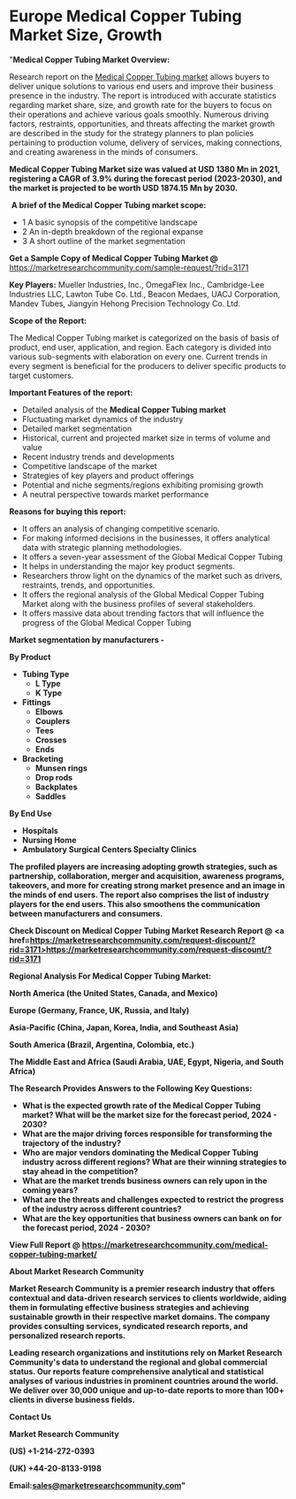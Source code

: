 # Europe Medical Copper Tubing Market Size, Growth
"<strong>Medical Copper Tubing Market Overview:</strong>

Research report on the <a href=https://marketresearchcommunity.com/medical-copper-tubing-market/>Medical Copper Tubing market</a> allows buyers to deliver unique solutions to various end users and improve their business presence in the industry. The report is introduced with accurate statistics regarding market share, size, and growth rate for the buyers to focus on their operations and achieve various goals smoothly. Numerous driving factors, restraints, opportunities, and threats affecting the market growth are described in the study for the strategy planners to plan policies pertaining to production volume, delivery of services, making connections, and creating awareness in the minds of consumers.

<strong>Medical Copper Tubing Market size was valued at USD 1380 Mn in 2021, registering a CAGR of 3.9% during the forecast period (2023-2030), and the market is projected to be worth USD 1874.15 Mn by 2030.</strong>

 <Strong>A brief of the Medical Copper Tubing market scope:</Strong>
<ul>
 <li>1  A basic synopsis of the competitive landscape</li>
 <li>2  An in-depth breakdown of the regional expanse</li>
 <li>3  A short outline of the market segmentation</li>
</ul>
<strong>Get a Sample Copy of Medical Copper Tubing Market @ </b></strong><a href=https://marketresearchcommunity.com/sample-request/?rid=3171><u>https://marketresearchcommunity.com/sample-request/?rid=3171</u></a>

<strong>Key Players:</strong> 
Mueller Industries, Inc., OmegaFlex Inc., Cambridge-Lee Industries LLC, Lawton Tube Co. Ltd., Beacon Medaes, UACJ Corporation, Mandev Tubes, Jiangyin Hehong Precision Technology Co. Ltd.

<strong>Scope of the Report:</strong>

The Medical Copper Tubing market is categorized on the basis of basis of product, end user, application, and region. Each category is divided into various sub-segments with elaboration on every one. Current trends in every segment is beneficial for the producers to deliver specific products to target customers.

<strong><b>Important Features of the report:</b></strong>
<ul>
  <li>Detailed analysis of the <strong><b>Medical Copper Tubing </b></strong><strong><b>market</b></strong></li>
  <li>Fluctuating market dynamics of the industry</li>
  <li>Detailed market segmentation</li>
  <li>Historical, current and projected market size in terms of volume and value</li>
  <li>Recent industry trends and developments</li>
  <li>Competitive landscape of the market</li>
  <li>Strategies of key players and product offerings</li>
  <li>Potential and niche segments/regions exhibiting promising growth</li>
  <li>A neutral perspective towards market performance</li>
</ul>
<strong><b>Reasons for buying this report:</b></strong>
<ul>
  <li>It offers an analysis of changing competitive scenario.</li>
  <li>For making informed decisions in the businesses, it offers analytical data with strategic planning methodologies.</li>
  <li>It offers a seven-year assessment of the Global Medical Copper Tubing</li>
  <li>It helps in understanding the major key product segments.</li>
  <li>Researchers throw light on the dynamics of the market such as drivers, restraints, trends, and opportunities.</li>
  <li>It offers the regional analysis of the Global Medical Copper Tubing Market along with the business profiles of several stakeholders.</li>
  <li>It offers massive data about trending factors that will influence the progress of the Global Medical Copper Tubing</li>
</ul>

<strong>Market segmentation by manufacturers -</strong>


<strong><strong>By Product</strong></h4>
<ul>
 	<li>Tubing Type
<ul>
 	<li>L Type</li>
 	<li>K Type</li>
</ul>
</li>
 	<li>Fittings
<ul>
 	<li>Elbows</li>
 	<li>Couplers</li>
 	<li>Tees</li>
 	<li>Crosses</li>
 	<li>Ends</li>
</ul>
</li>
 	<li>Bracketing
<ul>
 	<li>Munsen rings</li>
 	<li>Drop rods</li>
 	<li>Backplates</li>
 	<li>Saddles</li>
</ul>
</li>
</ul>
<strong><strong>By End Use</strong></h4>
<ul>
 	<li>Hospitals</li>
 	<li>Nursing Home</li>
 	<li>Ambulatory Surgical Centers Specialty Clinics</li>
</ul>

The profiled players are increasing adopting growth strategies, such as partnership, collaboration, merger and acquisition, awareness programs, takeovers, and more for creating strong market presence and an image in the minds of end users. The report also comprises the list of industry players for the end users. This also smoothens the communication between manufacturers and consumers.

<strong><b>Check Discount on Medical Copper Tubing Market Research Report @ </b></strong><a href=https://marketresearchcommunity.com/request-discount/?rid=3171><u>https://marketresearchcommunity.com/request-discount/?rid=3171</u></a>

<strong>Regional Analysis For Medical Copper Tubing Market:</strong>

<strong>North America</strong> (the United States, Canada, and Mexico)

<strong>Europe</strong> (Germany, France, UK, Russia, and Italy)

<strong>Asia-Pacific</strong> (China, Japan, Korea, India, and Southeast Asia)

<strong>South America</strong> (Brazil, Argentina, Colombia, etc.)

<strong>The Middle East and Africa</strong> (Saudi Arabia, UAE, Egypt, Nigeria, and South Africa)

<strong>The Research Provides Answers to the Following Key Questions:</strong>
<ul>
 	<li>What is the expected growth rate of the Medical Copper Tubing market? What will be the market size for the forecast period, 2024 - 2030?</li>
 	<li>What are the major driving forces responsible for transforming the trajectory of the industry?</li>
 	<li>Who are major vendors dominating the Medical Copper Tubing industry across different regions? What are their winning strategies to stay ahead in the competition?</li>
 	<li>What are the market trends business owners can rely upon in the coming years?</li>
 	<li>What are the threats and challenges expected to restrict the progress of the industry across different countries?</li>
 	<li>What are the key opportunities that business owners can bank on for the forecast period, 2024 - 2030?</li>
</ul>

<strong>View Full Report @</strong> <a href=https://marketresearchcommunity.com/medical-copper-tubing-market/>https://marketresearchcommunity.com/medical-copper-tubing-market/</a>

<strong>About Market Research Community</strong>

Market Research Community is a premier research industry that offers contextual and data-driven research services to clients worldwide, aiding them in formulating effective business strategies and achieving sustainable growth in their respective market domains. The company provides consulting services, syndicated research reports, and personalized research reports.

Leading research organizations and institutions rely on Market Research Community's data to understand the regional and global commercial status. Our reports feature comprehensive analytical and statistical analyses of various industries in prominent countries around the world. We deliver over 30,000 unique and up-to-date reports to more than 100+ clients in diverse business fields.

<strong>Contact Us</strong>

<strong>Market Research Community</strong>

(US) +1-214-272-0393

(UK) +44-20-8133-9198

<strong>Email:</strong>sales@marketresearchcommunity.com"
